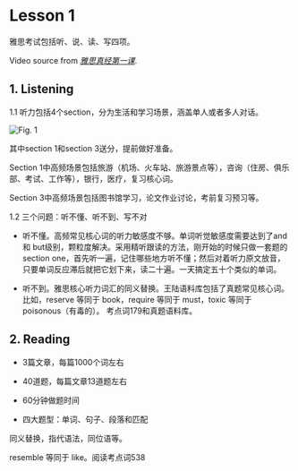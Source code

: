 # Lesson 1 

雅思考试包括听、说、读、写四项。

Video source from *[雅思真经第一课](https://www.bilibili.com/video/BV1c54y187SH?spm_id_from=333.337.search-card.all.click&vd_source=b6f9180a3a9b8306ba5753c1cc988f40)*.

## 1. Listening

1.1 听力包括4个section，分为生活和学习场景，涵盖单人或者多人对话。

![Fig. 1](https://github.com/Liuhongzhi2018/LearningforIELTS/blob/main/Figures/figure1.PNG)

其中section 1和section 3送分，提前做好准备。

Section 1中高频场景包括旅游（机场、火车站、旅游景点等），咨询（住房、俱乐部、考试、工作等），银行，医疗，复习核心词。

Section 3中高频场景包括图书馆学习，论文作业讨论，考前复习预习等。

1.2 三个问题：听不懂、听不到、写不对

* 听不懂。高频常见核心词的听力敏感度不够。单词听觉敏感度需要达到了and 和 but级别，颗粒度解决。采用精听跟读的方法，刚开始的时候只做一套题的section one，首先听一遍，记住哪些地方听不懂；然后对着听力原文放音，只要单词反应滞后就把它划下来，读二十遍。一天搞定五十个类似的单词。

* 听不到。雅思核心听力词汇的同义替换。王陆语料库包括了真题常见核心词。比如，reserve 等同于 book，require 等同于 must，toxic 等同于 poisonous（有毒的）。 考点词179和真题语料库。

## 2. Reading

* 3篇文章，每篇1000个词左右

* 40道题，每篇文章13道题左右

* 60分钟做题时间

* 四大题型：单词、句子、段落和匹配

同义替换，指代语法，同位语等。

resemble 等同于 like。阅读考点词538